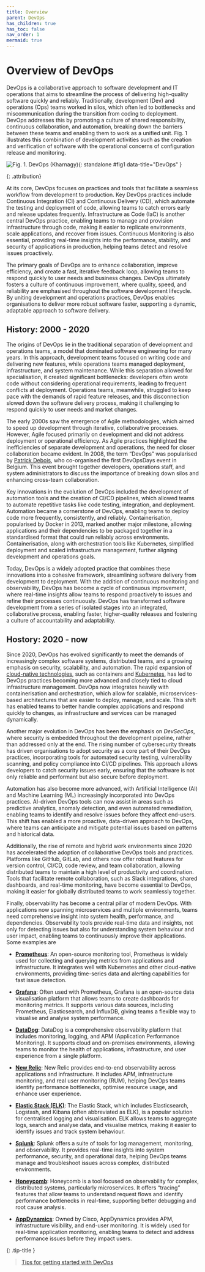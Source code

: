 ```yaml
---
title: Overview
parent: DevOps
has_children: true
has_toc: false
nav_order: 1
mermaid: true
---
```


# Overview of DevOps

DevOps is a collaborative approach to software development and IT operations that aims to streamline the 
process of delivering high-quality software quickly and reliably. Traditionally, development (Dev) and 
operations (Ops) teams worked in silos, which often led to bottlenecks and miscommunication during the 
transition from coding to deployment. DevOps addresses this by promoting a culture of shared 
responsibility, continuous collaboration, and automation, breaking down the barriers between these 
teams and enabling them to work as a unified unit. Fig. 1 illustrates this combination of development 
activities such as the creation and verification of software with the operational concerns of configuration
release and monitoring.

![Fig. 1. DevOps (<a href="https://creativecommons.org/licenses/by-sa/4.0">Kharnagy</a>)](https://upload.wikimedia.org/wikipedia/commons/0/05/Devops-toolchain.svg){: standalone #fig1 data-title="DevOps" }

{: .attribution}


At its core, DevOps focuses on practices and tools that facilitate a seamless workflow from development 
to production. Key DevOps practices include Continuous Integration (CI) and Continuous Delivery (CD), 
which automate the testing and deployment of code, allowing teams to catch errors early and release 
updates frequently. Infrastructure as Code (IaC) is another central DevOps practice, enabling teams to 
manage and provision infrastructure through code, making it easier to replicate environments, scale 
applications, and recover from issues. Continuous Monitoring is also essential, providing real-time 
insights into the performance, stability, and security of applications in production, helping teams 
detect and resolve issues proactively.

The primary goals of DevOps are to enhance collaboration, improve efficiency, and create a fast, iterative 
feedback loop, allowing teams to respond quickly to user needs and business changes. DevOps ultimately 
fosters a culture of continuous improvement, where quality, speed, and reliability are emphasised 
throughout the software development lifecycle. By uniting development and operations practices, DevOps 
enables organisations to deliver more robust software faster, supporting a dynamic, adaptable approach 
to software delivery.

## History: 2000 - 2020

The origins of DevOps lie in the traditional separation of development and operations teams, a model 
that dominated software engineering for many years. In this approach, development teams focused on writing 
code and delivering new features, while operations teams managed deployment, infrastructure, and system 
maintenance. While this separation allowed for specialisation, it created significant bottlenecks: 
developers often wrote code without considering operational requirements, leading to frequent conflicts 
at deployment. Operations teams, meanwhile, struggled to keep pace with the demands of rapid feature 
releases, and this disconnection slowed down the software delivery process, making it challenging to 
respond quickly to user needs and market changes.

The early 2000s saw the emergence of Agile methodologies, which aimed to speed up development through 
iterative, collaborative processes. However, Agile focused primarily on development and did not address 
deployment or operational efficiency. As Agile practices highlighted the inefficiencies of separate 
development and operations, the need for closer collaboration became evident. In 2008, the term “DevOps” 
was popularised by [Patrick Debois](https://thenewstack.io/qa-patrick-debois-on-the-past-present-and-future-of-devops/), 
who co-organised the first DevOpsDays event in Belgium. This event brought together developers, operations 
staff, and system administrators to discuss the importance of breaking down silos and enhancing cross-team 
collaboration.

Key innovations in the evolution of DevOps included the development of automation tools and the creation 
of CI/CD pipelines, which allowed teams to automate repetitive tasks like code testing, integration, and 
deployment. Automation became a cornerstone of DevOps, enabling teams to deploy code more frequently, 
consistently, and reliably. Containerisation, popularised by Docker in 2013, marked another major milestone, 
allowing applications and their dependencies to be packaged together in a standardised format that could 
run reliably across environments. Containerisation, along with orchestration tools like Kubernetes, 
simplified deployment and scaled infrastructure management, further aligning development and operations 
goals.

Today, DevOps is a widely adopted practice that combines these innovations into a cohesive framework, 
streamlining software delivery from development to deployment. With the addition of continuous monitoring 
and observability, DevOps has become a cycle of continuous improvement, where real-time insights allow 
teams to respond proactively to issues and refine their processes continuously. DevOps has transformed 
software development from a series of isolated stages into an integrated, collaborative process, enabling 
faster, higher-quality releases and fostering a culture of accountability and adaptability.

## Hostory: 2020 - now

Since 2020, DevOps has evolved significantly to meet the demands of increasingly complex software systems, 
distributed teams, and a growing emphasis on security, scalability, and automation. The rapid expansion of 
[cloud-native technologies](https://aws.amazon.com/what-is/cloud-native/), such as containers and 
[Kubernetes](https://kubernetes.io/), has led to DevOps practices becoming more advanced and closely tied 
to cloud infrastructure management. DevOps now integrates heavily with containerisation and orchestration, 
which allow for scalable, microservices-based architectures that are easier to deploy, manage, and scale. 
This shift has enabled teams to better handle complex applications and respond quickly to changes, as 
infrastructure and services can be managed dynamically.

Another major evolution in DevOps has been the emphasis on _DevSecOps_, where security is embedded 
throughout the development pipeline, rather than addressed only at the end. The rising number of 
cybersecurity threats has driven organisations to adopt security as a core part of their DevOps practices, 
incorporating tools for automated security testing, vulnerability scanning, and policy compliance into 
CI/CD pipelines. This approach allows developers to catch security issues early, ensuring that the 
software is not only reliable and performant but also secure before deployment.

Automation has also become more advanced, with Artificial Intelligence (AI) and Machine Learning (ML) 
increasingly incorporated into DevOps practices. AI-driven DevOps tools can now assist in areas such as 
predictive analytics, anomaly detection, and even automated remediation, enabling teams to identify and 
resolve issues before they affect end-users. This shift has enabled a more proactive, data-driven approach 
to DevOps, where teams can anticipate and mitigate potential issues based on patterns and historical data.

Additionally, the rise of remote and hybrid work environments since 2020 has accelerated the adoption of 
collaborative DevOps tools and practices. Platforms like GitHub, GitLab, and others now offer robust 
features for version control, CI/CD, code review, and team collaboration, allowing distributed teams to 
maintain a high level of productivity and coordination. Tools that facilitate remote collaboration, such 
as Slack integrations, shared dashboards, and real-time monitoring, have become essential to DevOps, 
making it easier for globally distributed teams to work seamlessly together.

Finally, observability has become a central pillar of modern DevOps. With applications now spanning 
microservices and multiple environments, teams need comprehensive insight into system health, performance, 
and dependencies. Observability tools provide real-time data and insights, not only for detecting issues 
but also for understanding system behaviour and user impact, enabling teams to continuously improve their 
applications. Some examples are

* **[Prometheus](https://prometheus.io/)**: An open-source monitoring tool, Prometheus is widely used for 
  collecting and querying metrics from applications and infrastructure. It integrates well with Kubernetes 
  and other cloud-native environments, providing time-series data and alerting capabilities for fast issue 
  detection.

* **[Grafana](https://grafana.com/)**: Often used with Prometheus, Grafana is an open-source data 
  visualisation platform that allows teams to create dashboards for monitoring metrics. It supports 
  various data sources, including Prometheus, Elasticsearch, and InfluxDB, giving teams a flexible way 
  to visualise and analyse system performance.

* **[DataDog](https://www.datadoghq.com/)**: DataDog is a comprehensive observability platform that 
  includes monitoring, logging, and APM (Application Performance Monitoring). It supports cloud and 
  on-premises environments, allowing teams to monitor the health of applications, infrastructure, and 
  user experience from a single platform.

* **[New Relic](https://newrelic.com/)**: New Relic provides end-to-end observability across applications 
  and infrastructure. It includes APM, infrastructure monitoring, and real user monitoring (RUM), helping 
  DevOps teams identify performance bottlenecks, optimise resource usage, and enhance user experience.

* **[Elastic Stack (ELK)](https://www.elastic.co/elastic-stack)**: The Elastic Stack, which includes 
  Elasticsearch, Logstash, and Kibana (often abbreviated as ELK), is a popular solution for centralised 
  logging and visualisation. ELK allows teams to aggregate logs, search and analyse data, and visualise 
  metrics, making it easier to identify issues and track system behaviour.

* **[Splunk](https://www.splunk.com/)**: Splunk offers a suite of tools for log management, monitoring, 
  and observability. It provides real-time insights into system performance, security, and operational 
  data, helping DevOps teams manage and troubleshoot issues across complex, distributed environments.

* **[Honeycomb](https://www.honeycomb.io/)**: Honeycomb is a tool focused on observability for complex, 
  distributed systems, particularly microservices. It offers “tracing” features that allow teams to 
  understand request flows and identify performance bottlenecks in real-time, supporting better debugging 
  and root cause analysis.

* **[AppDynamics](https://www.appdynamics.com/)**: Owned by Cisco, AppDynamics provides APM, 
  infrastructure visibility, and end-user monitoring. It is widely used for real-time application 
  monitoring, enabling teams to detect and address performance issues before they impact users.

{: .tip-title }
> [<i class="fa-regular fa-lightbulb"></i> Tips for getting started with DevOps](overview_tips)

